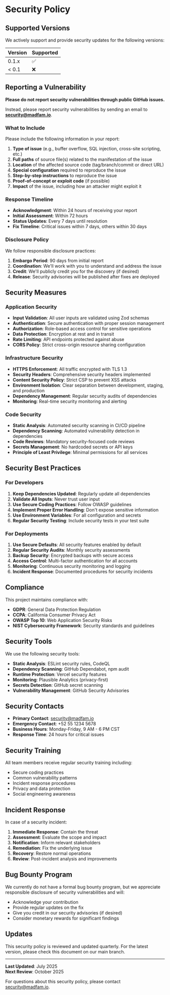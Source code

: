# Security Policy

## Supported Versions

We actively support and provide security updates for the following versions:

| Version | Supported          |
| ------- | ------------------ |
| 0.1.x   | :white_check_mark: |
| < 0.1   | :x:                |

## Reporting a Vulnerability

**Please do not report security vulnerabilities through public GitHub issues.**

Instead, please report security vulnerabilities by sending an email to **security@madfam.io**.

### What to Include

Please include the following information in your report:

1. **Type of issue** (e.g., buffer overflow, SQL injection, cross-site scripting, etc.)
2. **Full paths** of source file(s) related to the manifestation of the issue
3. **Location** of the affected source code (tag/branch/commit or direct URL)
4. **Special configuration** required to reproduce the issue
5. **Step-by-step instructions** to reproduce the issue
6. **Proof-of-concept or exploit code** (if possible)
7. **Impact** of the issue, including how an attacker might exploit it

### Response Timeline

- **Acknowledgment**: Within 24 hours of receiving your report
- **Initial Assessment**: Within 72 hours
- **Status Updates**: Every 7 days until resolution
- **Fix Timeline**: Critical issues within 7 days, others within 30 days

### Disclosure Policy

We follow responsible disclosure practices:

1. **Embargo Period**: 90 days from initial report
2. **Coordination**: We'll work with you to understand and address the issue
3. **Credit**: We'll publicly credit you for the discovery (if desired)
4. **Release**: Security advisories will be published after fixes are deployed

## Security Measures

### Application Security

- **Input Validation**: All user inputs are validated using Zod schemas
- **Authentication**: Secure authentication with proper session management
- **Authorization**: Role-based access control for sensitive operations
- **Data Protection**: Encryption at rest and in transit
- **Rate Limiting**: API endpoints protected against abuse
- **CORS Policy**: Strict cross-origin resource sharing configuration

### Infrastructure Security

- **HTTPS Enforcement**: All traffic encrypted with TLS 1.3
- **Security Headers**: Comprehensive security headers implemented
- **Content Security Policy**: Strict CSP to prevent XSS attacks
- **Environment Isolation**: Clear separation between development, staging, and production
- **Dependency Management**: Regular security audits of dependencies
- **Monitoring**: Real-time security monitoring and alerting

### Code Security

- **Static Analysis**: Automated security scanning in CI/CD pipeline
- **Dependency Scanning**: Automated vulnerability detection in dependencies
- **Code Reviews**: Mandatory security-focused code reviews
- **Secrets Management**: No hardcoded secrets or API keys
- **Principle of Least Privilege**: Minimal permissions for all services

## Security Best Practices

### For Developers

1. **Keep Dependencies Updated**: Regularly update all dependencies
2. **Validate All Inputs**: Never trust user input
3. **Use Secure Coding Practices**: Follow OWASP guidelines
4. **Implement Proper Error Handling**: Don't expose sensitive information
5. **Use Environment Variables**: For all configuration and secrets
6. **Regular Security Testing**: Include security tests in your test suite

### For Deployments

1. **Use Secure Defaults**: All security features enabled by default
2. **Regular Security Audits**: Monthly security assessments
3. **Backup Security**: Encrypted backups with secure access
4. **Access Control**: Multi-factor authentication for all accounts
5. **Monitoring**: Continuous security monitoring and logging
6. **Incident Response**: Documented procedures for security incidents

## Compliance

This project maintains compliance with:

- **GDPR**: General Data Protection Regulation
- **CCPA**: California Consumer Privacy Act
- **OWASP Top 10**: Web Application Security Risks
- **NIST Cybersecurity Framework**: Security standards and guidelines

## Security Tools

We use the following security tools:

- **Static Analysis**: ESLint security rules, CodeQL
- **Dependency Scanning**: GitHub Dependabot, npm audit
- **Runtime Protection**: Vercel security features
- **Monitoring**: Plausible Analytics (privacy-first)
- **Secrets Detection**: GitHub secret scanning
- **Vulnerability Management**: GitHub Security Advisories

## Security Contacts

- **Primary Contact**: security@madfam.io
- **Emergency Contact**: +52 55 1234 5678
- **Business Hours**: Monday-Friday, 9 AM - 6 PM CST
- **Response Time**: 24 hours for critical issues

## Security Training

All team members receive regular security training including:

- Secure coding practices
- Common vulnerability patterns
- Incident response procedures
- Privacy and data protection
- Social engineering awareness

## Incident Response

In case of a security incident:

1. **Immediate Response**: Contain the threat
2. **Assessment**: Evaluate the scope and impact
3. **Notification**: Inform relevant stakeholders
4. **Remediation**: Fix the underlying issue
5. **Recovery**: Restore normal operations
6. **Review**: Post-incident analysis and improvements

## Bug Bounty Program

We currently do not have a formal bug bounty program, but we appreciate responsible disclosure of security vulnerabilities and will:

- Acknowledge your contribution
- Provide regular updates on the fix
- Give you credit in our security advisories (if desired)
- Consider monetary rewards for significant findings

## Updates

This security policy is reviewed and updated quarterly. For the latest version, please check this document on our main branch.

---

**Last Updated**: July 2025  
**Next Review**: October 2025

For questions about this security policy, please contact security@madfam.io.
